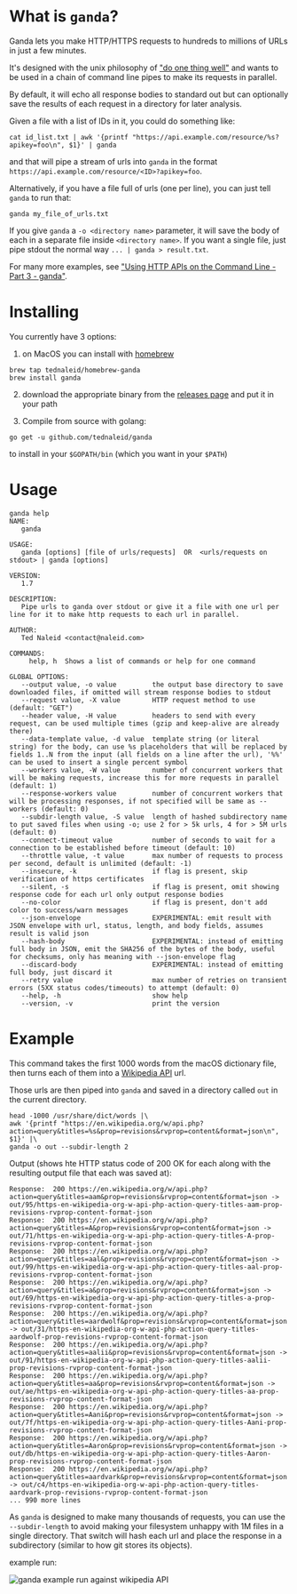 # What is `ganda`?

Ganda lets you make HTTP/HTTPS requests to hundreds to millions of URLs in just a few minutes.

It's designed with the unix philosophy of ["do one thing well"](https://en.wikipedia.org/wiki/Unix_philosophy#Do_One_Thing_and_Do_It_Well) and wants to be used in a chain of command line pipes to make its requests in parallel. 

By default, it will echo all response bodies to standard out but can optionally save the results of each request in a directory for later analysis.

Given a file with a list of IDs in it, you could do something like:

    cat id_list.txt | awk '{printf "https://api.example.com/resource/%s?apikey=foo\n", $1}' | ganda
    
and that will pipe a stream of urls into `ganda` in the format `https://api.example.com/resource/<ID>?apikey=foo`.

Alternatively, if you have a file full of urls (one per line), you can just tell `ganda` to run that:

    ganda my_file_of_urls.txt

If you give `ganda` a `-o <directory name>` parameter, it will save the body of each in a separate file inside `<directory name>`.  If you want a single file, just pipe stdout the normal way `... | ganda > result.txt`.

For many more examples, see ["Using HTTP APIs on the Command Line - Part 3 - ganda"](http://www.naleid.com/2018/04/04/using-http-apis-on-the-command-line-3-ganda.html).

# Installing

You currently have 3 options:

1. on MacOS you can install with [homebrew](https://brew.sh/)
```
brew tap tednaleid/homebrew-ganda
brew install ganda
```

2. download the appropriate binary from the [releases page](https://github.com/tednaleid/ganda/releases) and put it in your path

3. Compile from source with golang:

```
go get -u github.com/tednaleid/ganda
```

to install in your `$GOPATH/bin` (which you want in your `$PATH`)

# Usage

    ganda help
    NAME:
       ganda

    USAGE:
       ganda [options] [file of urls/requests]  OR  <urls/requests on stdout> | ganda [options]

    VERSION:
       1.7

    DESCRIPTION:
       Pipe urls to ganda over stdout or give it a file with one url per line for it to make http requests to each url in parallel.

    AUTHOR:
       Ted Naleid <contact@naleid.com>

    COMMANDS:
         help, h  Shows a list of commands or help for one command

    GLOBAL OPTIONS:
       --output value, -o value         the output base directory to save downloaded files, if omitted will stream response bodies to stdout
       --request value, -X value        HTTP request method to use (default: "GET")
       --header value, -H value         headers to send with every request, can be used multiple times (gzip and keep-alive are already there)
       --data-template value, -d value  template string (or literal string) for the body, can use %s placeholders that will be replaced by fields 1..N from the input (all fields on a line after the url), '%%' can be used to insert a single percent symbol
       --workers value, -W value        number of concurrent workers that will be making requests, increase this for more requests in parallel (default: 1)
       --response-workers value         number of concurrent workers that will be processing responses, if not specified will be same as --workers (default: 0)
       --subdir-length value, -S value  length of hashed subdirectory name to put saved files when using -o; use 2 for > 5k urls, 4 for > 5M urls (default: 0)
       --connect-timeout value          number of seconds to wait for a connection to be established before timeout (default: 10)
       --throttle value, -t value       max number of requests to process per second, default is unlimited (default: -1)
       --insecure, -k                   if flag is present, skip verification of https certificates
       --silent, -s                     if flag is present, omit showing response code for each url only output response bodies
       --no-color                       if flag is present, don't add color to success/warn messages
       --json-envelope                  EXPERIMENTAL: emit result with JSON envelope with url, status, length, and body fields, assumes result is valid json
       --hash-body                      EXPERIMENTAL: instead of emitting full body in JSON, emit the SHA256 of the bytes of the body, useful for checksums, only has meaning with --json-envelope flag
       --discard-body                   EXPERIMENTAL: instead of emitting full body, just discard it
       --retry value                    max number of retries on transient errors (5XX status codes/timeouts) to attempt (default: 0)
       --help, -h                       show help
       --version, -v                    print the version
       
# Example

This command takes the first 1000 words from the macOS dictionary file, then turns each of them into a [Wikipedia API](https://www.mediawiki.org/wiki/API:Main_page) url.

Those urls are then piped into `ganda` and saved in a directory called `out` in the current directory.


    head -1000 /usr/share/dict/words |\
    awk '{printf "https://en.wikipedia.org/w/api.php?action=query&titles=%s&prop=revisions&rvprop=content&format=json\n", $1}' |\
    ganda -o out --subdir-length 2
    
Output (shows hte HTTP status code of 200 OK for each along with the resulting output file that each was saved at):

    Response:  200 https://en.wikipedia.org/w/api.php?action=query&titles=aam&prop=revisions&rvprop=content&format=json -> out/95/https-en-wikipedia-org-w-api-php-action-query-titles-aam-prop-revisions-rvprop-content-format-json
    Response:  200 https://en.wikipedia.org/w/api.php?action=query&titles=A&prop=revisions&rvprop=content&format=json -> out/71/https-en-wikipedia-org-w-api-php-action-query-titles-A-prop-revisions-rvprop-content-format-json
    Response:  200 https://en.wikipedia.org/w/api.php?action=query&titles=aal&prop=revisions&rvprop=content&format=json -> out/99/https-en-wikipedia-org-w-api-php-action-query-titles-aal-prop-revisions-rvprop-content-format-json
    Response:  200 https://en.wikipedia.org/w/api.php?action=query&titles=a&prop=revisions&rvprop=content&format=json -> out/69/https-en-wikipedia-org-w-api-php-action-query-titles-a-prop-revisions-rvprop-content-format-json
    Response:  200 https://en.wikipedia.org/w/api.php?action=query&titles=aardwolf&prop=revisions&rvprop=content&format=json -> out/31/https-en-wikipedia-org-w-api-php-action-query-titles-aardwolf-prop-revisions-rvprop-content-format-json
    Response:  200 https://en.wikipedia.org/w/api.php?action=query&titles=aalii&prop=revisions&rvprop=content&format=json -> out/91/https-en-wikipedia-org-w-api-php-action-query-titles-aalii-prop-revisions-rvprop-content-format-json
    Response:  200 https://en.wikipedia.org/w/api.php?action=query&titles=aa&prop=revisions&rvprop=content&format=json -> out/ae/https-en-wikipedia-org-w-api-php-action-query-titles-aa-prop-revisions-rvprop-content-format-json
    Response:  200 https://en.wikipedia.org/w/api.php?action=query&titles=Aani&prop=revisions&rvprop=content&format=json -> out/7f/https-en-wikipedia-org-w-api-php-action-query-titles-Aani-prop-revisions-rvprop-content-format-json
    Response:  200 https://en.wikipedia.org/w/api.php?action=query&titles=Aaron&prop=revisions&rvprop=content&format=json -> out/db/https-en-wikipedia-org-w-api-php-action-query-titles-Aaron-prop-revisions-rvprop-content-format-json
    Response:  200 https://en.wikipedia.org/w/api.php?action=query&titles=aardvark&prop=revisions&rvprop=content&format=json -> out/c4/https-en-wikipedia-org-w-api-php-action-query-titles-aardvark-prop-revisions-rvprop-content-format-json
    ... 990 more lines
    
As `ganda` is designed to make many thousands of requests, you can use the `--subdir-length` to avoid making your filesystem unhappy with 1M files in a single directory.  That switch will hash each url and place the response in a subdirectory (similar to how git stores its objects).

example run:

![ganda example run against wikipedia API](https://cdn.rawgit.com/tednaleid/ganda/gh-pages/images/ganda-example.gif)

